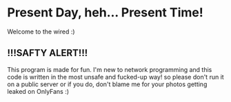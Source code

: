 # Present Day, heh... Present Time!
Welcome to the wired :)

## !!!SAFTY ALERT!!!
This program is made for fun. I'm new to network programming and this code is written in the most
unsafe and fucked-up way! so please don't run it on a public server
or if you do, don't blame me for your photos getting leaked on OnlyFans :)
